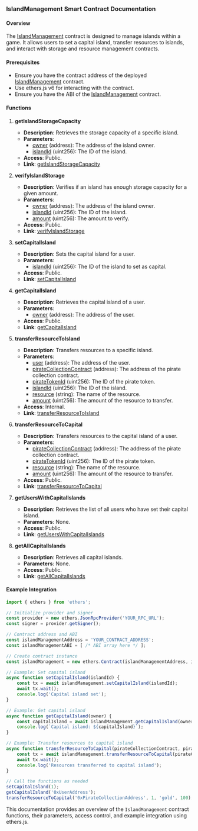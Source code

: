 ### IslandManagement Smart Contract Documentation

#### Overview
The [IslandManagement](https://github.com/your-repo/strategy-game-smart-contracts/blob/main/contracts/IslandManagement.sol#L10-L10) contract is designed to manage islands within a game. It allows users to set a capital island, transfer resources to islands, and interact with storage and resource management contracts.

#### Prerequisites
- Ensure you have the contract address of the deployed [IslandManagement](https://github.com/your-repo/strategy-game-smart-contracts/blob/main/contracts/IslandManagement.sol#L10-L10) contract.
- Use ethers.js v6 for interacting with the contract.
- Ensure you have the ABI of the [IslandManagement](https://github.com/your-repo/strategy-game-smart-contracts/blob/main/contracts/IslandManagement.sol#L10-L10) contract.

#### Functions

1. **getIslandStorageCapacity**
   - **Description**: Retrieves the storage capacity of a specific island.
   - **Parameters**:
     - [owner](https://github.com/your-repo/strategy-game-smart-contracts/blob/main/contracts/IslandManagement.sol#L25-L44) (address): The address of the island owner.
     - [islandId](https://github.com/your-repo/strategy-game-smart-contracts/blob/main/contracts/IslandManagement.sol#L25-L67) (uint256): The ID of the island.
   - **Access**: Public.
   - **Link**: [getIslandStorageCapacity](https://github.com/your-repo/strategy-game-smart-contracts/blob/main/contracts/IslandManagement.sol#L30)

2. **verifyIslandStorage**
   - **Description**: Verifies if an island has enough storage capacity for a given amount.
   - **Parameters**:
     - [owner](https://github.com/your-repo/strategy-game-smart-contracts/blob/main/contracts/IslandManagement.sol#L25-L44) (address): The address of the island owner.
     - [islandId](https://github.com/your-repo/strategy-game-smart-contracts/blob/main/contracts/IslandManagement.sol#L25-L67) (uint256): The ID of the island.
     - [amount](https://github.com/your-repo/strategy-game-smart-contracts/blob/main/contracts/IslandManagement.sol#L26-L112) (uint256): The amount to verify.
   - **Access**: Public.
   - **Link**: [verifyIslandStorage](https://github.com/your-repo/strategy-game-smart-contracts/blob/main/contracts/IslandManagement.sol#L37)

3. **setCapitalIsland**
   - **Description**: Sets the capital island for a user.
   - **Parameters**:
     - [islandId](https://github.com/your-repo/strategy-game-smart-contracts/blob/main/contracts/IslandManagement.sol#L25-L67) (uint256): The ID of the island to set as capital.
   - **Access**: Public.
   - **Link**: [setCapitalIsland](https://github.com/your-repo/strategy-game-smart-contracts/blob/main/contracts/IslandManagement.sol#L44)

4. **getCapitalIsland**
   - **Description**: Retrieves the capital island of a user.
   - **Parameters**:
     - [owner](https://github.com/your-repo/strategy-game-smart-contracts/blob/main/contracts/IslandManagement.sol#L25-L44) (address): The address of the user.
   - **Access**: Public.
   - **Link**: [getCapitalIsland](https://github.com/your-repo/strategy-game-smart-contracts/blob/main/contracts/IslandManagement.sol#L58)

5. **transferResourceToIsland**
   - **Description**: Transfers resources to a specific island.
   - **Parameters**:
     - [user](https://github.com/your-repo/strategy-game-smart-contracts/blob/main/contracts/IslandManagement.sol#L15-L53) (address): The address of the user.
     - [pirateCollectionContract](https://github.com/your-repo/strategy-game-smart-contracts/blob/main/contracts/IslandManagement.sol#L72-L61) (address): The address of the pirate collection contract.
     - [pirateTokenId](https://github.com/your-repo/strategy-game-smart-contracts/blob/main/contracts/IslandManagement.sol#L72-L95) (uint256): The ID of the pirate token.
     - [islandId](https://github.com/your-repo/strategy-game-smart-contracts/blob/main/contracts/IslandManagement.sol#L25-L67) (uint256): The ID of the island.
     - [resource](https://github.com/your-repo/strategy-game-smart-contracts/blob/main/contracts/IslandManagement.sol#L26-L94) (string): The name of the resource.
     - [amount](https://github.com/your-repo/strategy-game-smart-contracts/blob/main/contracts/IslandManagement.sol#L26-L112) (uint256): The amount of the resource to transfer.
   - **Access**: Internal.
   - **Link**: [transferResourceToIsland](https://github.com/your-repo/strategy-game-smart-contracts/blob/main/contracts/IslandManagement.sol#L65)

6. **transferResourceToCapital**
   - **Description**: Transfers resources to the capital island of a user.
   - **Parameters**:
     - [pirateCollectionContract](https://github.com/your-repo/strategy-game-smart-contracts/blob/main/contracts/IslandManagement.sol#L72-L61) (address): The address of the pirate collection contract.
     - [pirateTokenId](https://github.com/your-repo/strategy-game-smart-contracts/blob/main/contracts/IslandManagement.sol#L72-L95) (uint256): The ID of the pirate token.
     - [resource](https://github.com/your-repo/strategy-game-smart-contracts/blob/main/contracts/IslandManagement.sol#L26-L94) (string): The name of the resource.
     - [amount](https://github.com/your-repo/strategy-game-smart-contracts/blob/main/contracts/IslandManagement.sol#L26-L112) (uint256): The amount of the resource to transfer.
   - **Access**: Public.
   - **Link**: [transferResourceToCapital](https://github.com/your-repo/strategy-game-smart-contracts/blob/main/contracts/IslandManagement.sol#L89)

7. **getUsersWithCapitalIslands**
   - **Description**: Retrieves the list of all users who have set their capital island.
   - **Parameters**: None.
   - **Access**: Public.
   - **Link**: [getUsersWithCapitalIslands](https://github.com/your-repo/strategy-game-smart-contracts/blob/main/contracts/IslandManagement.sol#L108)

8. **getAllCapitalIslands**
   - **Description**: Retrieves all capital islands.
   - **Parameters**: None.
   - **Access**: Public.
   - **Link**: [getAllCapitalIslands](https://github.com/your-repo/strategy-game-smart-contracts/blob/main/contracts/IslandManagement.sol#L114)

#### Example Integration

```javascript
import { ethers } from 'ethers';

// Initialize provider and signer
const provider = new ethers.JsonRpcProvider('YOUR_RPC_URL');
const signer = provider.getSigner();

// Contract address and ABI
const islandManagementAddress = 'YOUR_CONTRACT_ADDRESS';
const islandManagementABI = [ /* ABI array here */ ];

// Create contract instance
const islandManagement = new ethers.Contract(islandManagementAddress, islandManagementABI, signer);

// Example: Set capital island
async function setCapitalIsland(islandId) {
    const tx = await islandManagement.setCapitalIsland(islandId);
    await tx.wait();
    console.log('Capital island set');
}

// Example: Get capital island
async function getCapitalIsland(owner) {
    const capitalIsland = await islandManagement.getCapitalIsland(owner);
    console.log(`Capital island: ${capitalIsland}`);
}

// Example: Transfer resources to capital island
async function transferResourceToCapital(pirateCollectionContract, pirateTokenId, resource, amount) {
    const tx = await islandManagement.transferResourceToCapital(pirateCollectionContract, pirateTokenId, resource, amount);
    await tx.wait();
    console.log('Resources transferred to capital island');
}

// Call the functions as needed
setCapitalIsland(1);
getCapitalIsland('0xUserAddress');
transferResourceToCapital('0xPirateCollectionAddress', 1, 'gold', 100);
```

This documentation provides an overview of the `IslandManagement` contract functions, their parameters, access control, and example integration using ethers.js.
